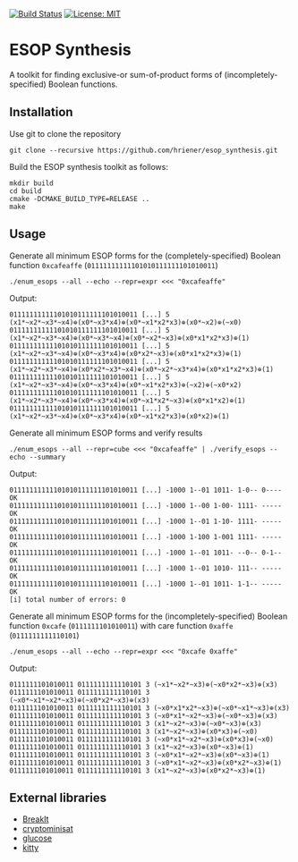 [![Build Status](https://travis-ci.org/hriener/esop_synthesis.svg?branch=master)](https://travis-ci.org/hriener/esop_synthesis)
[![License: MIT](https://img.shields.io/badge/License-MIT-yellow.svg)](https://opensource.org/licenses/MIT)

# ESOP Synthesis

A toolkit for finding exclusive-or sum-of-product forms of (incompletely-specified) Boolean functions.

## Installation

Use git to clone the repository

    git clone --recursive https://github.com/hriener/esop_synthesis.git

Build the ESOP synthesis toolkit as follows:

    mkdir build
    cd build
    cmake -DCMAKE_BUILD_TYPE=RELEASE ..
    make

## Usage

 Generate all minimum ESOP forms for the (completely-specified) Boolean function `0xcafeaffe` (`01111111111101010111111101010011`)

    ./enum_esops --all --echo --repr=expr <<< "0xcafeaffe"
 
 Output:
    
    01111111111101010111111101010011 [...] 5 (x1*~x2*~x3*~x4)⊕(x0*~x3*x4)⊕(x0*~x1*x2*x3)⊕(x0*~x2)⊕(~x0)
    01111111111101010111111101010011 [...] 5 (x1*~x2*~x3*~x4)⊕(x0*~x3*~x4)⊕(x0*~x2*~x3)⊕(x0*x1*x2*x3)⊕(1)
    01111111111101010111111101010011 [...] 5 (x1*~x2*~x3*~x4)⊕(x0*~x3*x4)⊕(x0*x2*~x3)⊕(x0*x1*x2*x3)⊕(1)
    01111111111101010111111101010011 [...] 5 (x1*~x2*~x3*~x4)⊕(x0*x2*~x3*~x4)⊕(x0*~x2*~x3*x4)⊕(x0*x1*x2*x3)⊕(1)
    01111111111101010111111101010011 [...] 5 (x1*~x2*~x3*~x4)⊕(x0*~x3*x4)⊕(x0*~x1*x2*x3)⊕(~x2)⊕(~x0*x2)
    01111111111101010111111101010011 [...] 5 (x1*~x2*~x3*~x4)⊕(x0*~x3*x4)⊕(x0*~x1*x2*~x3)⊕(x0*x1*x2)⊕(1)
    01111111111101010111111101010011 [...] 5 (x1*~x2*~x3*~x4)⊕(x0*~x3*x4)⊕(x0*~x1*x2*x3)⊕(x0*x2)⊕(1)

 Generate all minimum ESOP forms and verify results

    ./enum_esops --all --repr=cube <<< "0xcafeaffe" | ./verify_esops --echo --summary

 Output:

    01111111111101010111111101010011 [...] -1000 1--01 1011- 1-0-- 0---- OK
    01111111111101010111111101010011 [...] -1000 1--00 1-00- 1111- ----- OK
    01111111111101010111111101010011 [...] -1000 1--01 1-10- 1111- ----- OK
    01111111111101010111111101010011 [...] -1000 1-100 1-001 1111- ----- OK
    01111111111101010111111101010011 [...] -1000 1--01 1011- --0-- 0-1-- OK
    01111111111101010111111101010011 [...] -1000 1--01 1010- 111-- ----- OK
    01111111111101010111111101010011 [...] -1000 1--01 1011- 1-1-- ----- OK
    [i] total number of errors: 0

 Generate all minimum ESOP forms for the (incompletely-specified) Boolean function `0xcafe` (`0111111101010011`) with care function `0xaffe` (`0111111111110101`)

    ./enum_esops --all --echo --repr=expr <<< "0xcafe 0xaffe"
 
 Output:
 
    0111111101010011 0111111111110101 3 (~x1*~x2*~x3)⊕(~x0*x2*~x3)⊕(x3)
    0111111101010011 0111111111110101 3 (~x0*~x1*~x2*~x3)⊕(~x0*x2*~x3)⊕(x3)
    0111111101010011 0111111111110101 3 (~x0*x1*x2*~x3)⊕(~x0*~x1*~x3)⊕(x3)
    0111111101010011 0111111111110101 3 (~x0*x1*~x2*~x3)⊕(~x0*~x3)⊕(x3)
    0111111101010011 0111111111110101 3 (x1*~x2*~x3)⊕(~x0*~x3)⊕(x3)
    0111111101010011 0111111111110101 3 (x1*~x2*~x3)⊕(x0*x3)⊕(~x0)
    0111111101010011 0111111111110101 3 (~x0*x1*~x2*~x3)⊕(x0*x3)⊕(~x0)
    0111111101010011 0111111111110101 3 (x1*~x2*~x3)⊕(x0*~x3)⊕(1)
    0111111101010011 0111111111110101 3 (~x0*x1*~x2*~x3)⊕(x0*~x3)⊕(1)
    0111111101010011 0111111111110101 3 (~x0*x1*~x2*~x3)⊕(x0*x2*~x3)⊕(1)
    0111111101010011 0111111111110101 3 (x1*~x2*~x3)⊕(x0*x2*~x3)⊕(1)

## External libraries

* [BreakIt](https://bitbucket.org/krr/breakid)
* [cryptominisat](https://github.com/msoos/cryptominisat)
* [glucose](http://www.labri.fr/perso/lsimon/glucose)
* [kitty](https://github.com/msoeken/kitty.git)
